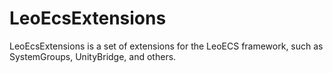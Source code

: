 # LeoEcsExtensions
LeoEcsExtensions is a set of extensions for the LeoECS framework, such as SystemGroups, UnityBridge, and others.
